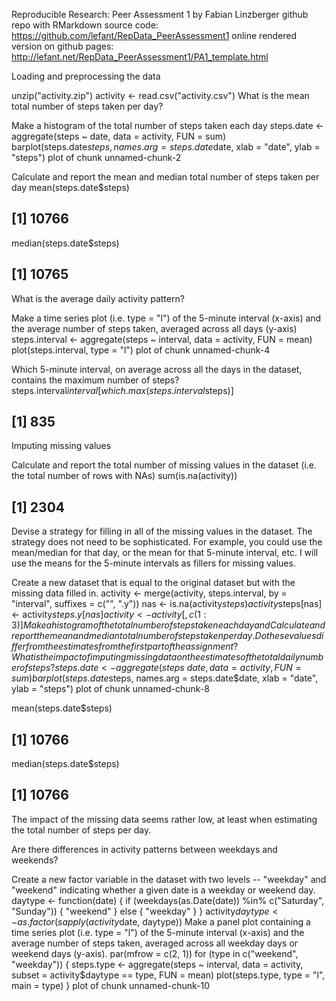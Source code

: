 Reproducible Research: Peer Assessment 1
by Fabian Linzberger
github repo with RMarkdown source code: https://github.com/lefant/RepData_PeerAssessment1
online rendered version on github pages: http://lefant.net/RepData_PeerAssessment1/PA1_template.html

Loading and preprocessing the data

unzip("activity.zip")
activity <- read.csv("activity.csv")
What is the mean total number of steps taken per day?

Make a histogram of the total number of steps taken each day
steps.date <- aggregate(steps ~ date, data = activity, FUN = sum)
barplot(steps.date$steps, names.arg = steps.date$date, xlab = "date", ylab = "steps")
plot of chunk unnamed-chunk-2

Calculate and report the mean and median total number of steps taken per day
mean(steps.date$steps)
## [1] 10766
median(steps.date$steps)
## [1] 10765
What is the average daily activity pattern?

Make a time series plot (i.e. type = "l") of the 5-minute interval (x-axis) and the average number of steps taken, averaged across all days (y-axis)
steps.interval <- aggregate(steps ~ interval, data = activity, FUN = mean)
plot(steps.interval, type = "l")
plot of chunk unnamed-chunk-4

Which 5-minute interval, on average across all the days in the dataset, contains the maximum number of steps?
steps.interval$interval[which.max(steps.interval$steps)]
## [1] 835
Imputing missing values

Calculate and report the total number of missing values in the dataset (i.e. the total number of rows with NAs)
sum(is.na(activity))
## [1] 2304
Devise a strategy for filling in all of the missing values in the dataset. The strategy does not need to be sophisticated. For example, you could use the mean/median for that day, or the mean for that 5-minute interval, etc.
I will use the means for the 5-minute intervals as fillers for missing values.

Create a new dataset that is equal to the original dataset but with the missing data filled in.
activity <- merge(activity, steps.interval, by = "interval", suffixes = c("", 
    ".y"))
nas <- is.na(activity$steps)
activity$steps[nas] <- activity$steps.y[nas]
activity <- activity[, c(1:3)]
Make a histogram of the total number of steps taken each day and Calculate and report the mean and median total number of steps taken per day. Do these values differ from the estimates from the first part of the assignment? What is the impact of imputing missing data on the estimates of the total daily number of steps?
steps.date <- aggregate(steps ~ date, data = activity, FUN = sum)
barplot(steps.date$steps, names.arg = steps.date$date, xlab = "date", ylab = "steps")
plot of chunk unnamed-chunk-8

mean(steps.date$steps)
## [1] 10766
median(steps.date$steps)
## [1] 10766
The impact of the missing data seems rather low, at least when estimating the total number of steps per day.

Are there differences in activity patterns between weekdays and weekends?

Create a new factor variable in the dataset with two levels -- "weekday" and "weekend" indicating whether a given date is a weekday or weekend day.
daytype <- function(date) {
    if (weekdays(as.Date(date)) %in% c("Saturday", "Sunday")) {
        "weekend"
    } else {
        "weekday"
    }
}
activity$daytype <- as.factor(sapply(activity$date, daytype))
Make a panel plot containing a time series plot (i.e. type = "l") of the 5-minute interval (x-axis) and the average number of steps taken, averaged across all weekday days or weekend days (y-axis).
par(mfrow = c(2, 1))
for (type in c("weekend", "weekday")) {
    steps.type <- aggregate(steps ~ interval, data = activity, subset = activity$daytype == 
        type, FUN = mean)
    plot(steps.type, type = "l", main = type)
}
plot of chunk unnamed-chunk-10